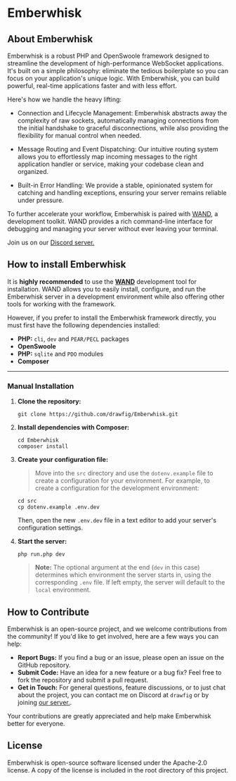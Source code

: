 # Emberwhisk

## About Emberwhisk
Emberwhisk is a robust PHP and OpenSwoole framework designed to streamline the development of high-performance WebSocket applications. It's built on a simple philosophy: eliminate the tedious boilerplate so you can focus on your application's unique logic. With Emberwhisk, you can build powerful, real-time applications faster and with less effort.

Here's how we handle the heavy lifting:

- Connection and Lifecycle Management: Emberwhisk abstracts away the complexity of raw sockets, automatically managing connections from the initial handshake to graceful disconnections, while also providing the flexibility for manual control when needed.

- Message Routing and Event Dispatching: Our intuitive routing system allows you to effortlessly map incoming messages to the right application handler or service, making your codebase clean and organized.

- Built-in Error Handling: We provide a stable, opinionated system for catching and handling exceptions, ensuring your server remains reliable under pressure.

To further accelerate your workflow, Emberwhisk is paired with [WAND](https://github.com/drawfig/WAND), a development toolkit. WAND provides a rich command-line interface for debugging and managing your server without ever leaving your terminal.

Join us on our [Discord server.](https://discord.gg/gtwuf2A4Hq)

## How to install Emberwhisk

It is **highly recommended** to use the [**WAND**](https://github.com/drawfig/WAND) development tool for installation. WAND allows you to easily install, configure, and run the Emberwhisk server in a development environment while also offering other tools for working with the framework.

However, if you prefer to install the Emberwhisk framework directly, you must first have the following dependencies installed:

* **PHP:** `cli`, `dev` and `PEAR/PECL` packages
* **OpenSwoole**
* **PHP:** `sqlite` and `PDO` modules
* **Composer**

---

### Manual Installation

1.  **Clone the repository:**
    ```
    git clone https://github.com/drawfig/Emberwhisk.git
    ```

2.  **Install dependencies with Composer:**
    ```
    cd Emberwhisk
    composer install
    ```

3.  **Create your configuration file:**
    > Move into the `src` directory and use the `dotenv.example` file to create a configuration for your environment. For example, to create a configuration for the development environment:
    ```
    cd src
    cp dotenv.example .env.dev
    ```
    Then, open the new `.env.dev` file in a text editor to add your server's configuration settings.

4.  **Start the server:**
    ```
    php run.php dev
    ```
    > **Note:** The optional argument at the end (`dev` in this case) determines which environment the server starts in, using the corresponding `.env` file. If left empty, the server will default to the `local` environment.

## How to Contribute

Emberwhisk is an open-source project, and we welcome contributions from the community! If you'd like to get involved, here are a few ways you can help:
- **Report Bugs:** If you find a bug or an issue, please open an issue on the GitHub repository.
- **Submit Code:** Have an idea for a new feature or a bug fix? Feel free to fork the repository and submit a pull request.
- **Get in Touch:** For general questions, feature discussions, or to just chat about the project, you can contact me on Discord at `drawfig` or by joining [our server.](https://discord.gg/gtwuf2A4Hq).

Your contributions are greatly appreciated and help make Emberwhisk better for everyone.

## License
Emberwhisk is open-source software licensed under the Apache-2.0 license. A copy of the license is included in the root directory of this project.




